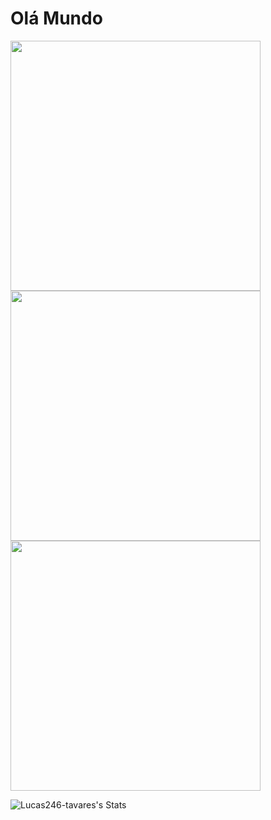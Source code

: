 # Olá Mundo
<img src="https://camo.githubusercontent.com/63b3bba625c26e26c5c8c38f221d5ef3ac7fc5ec45585e5eb388704d82df90d7/68747470733a2f2f6769746875622d726561646d652d73746174732e76657263656c2e6170702f6170692f746f702d6c616e67732f3f757365726e616d653d4c756361733234362d74617661726573267468656d653d6e6f72642673686f775f69636f6e733d7472756526686964655f626f726465723d66616c7365266c61796f75743d636f6d70616374" width="400" />
<img src="https://camo.githubusercontent.com/7e308eb7fe1b85fa3d1e548f0ec9908cf3a2c8a307325823b9055399da412f07/68747470733a2f2f6769746875622d726561646d652d73747265616b2d73746174732e6865726f6b756170702e636f6d2f3f757365723d4c756361733234362d74617661726573267468656d653d6e6f726426686964655f626f726465723d66616c7365" width="400" />
<img src="https://camo.githubusercontent.com/67aa4d7266a63ae9cca90b2ef2d06c339bcbe3238a72a2b507b651c5d17bd067/68747470733a2f2f6769746875622d726561646d652d73746174732e76657263656c2e6170702f6170693f757365726e616d653d4c756361733234362d74617661726573267468656d653d6e6f72642673686f775f69636f6e733d7472756526686964655f626f726465723d66616c736526636f756e745f707269766174653d66616c7365" width="400" />


![Lucas246-tavares's Stats](https://github-readme-stats.vercel.app/api?username=Lucas246-tavares&theme=nord&show_icons=true&hide_border=false&count_private=true)

